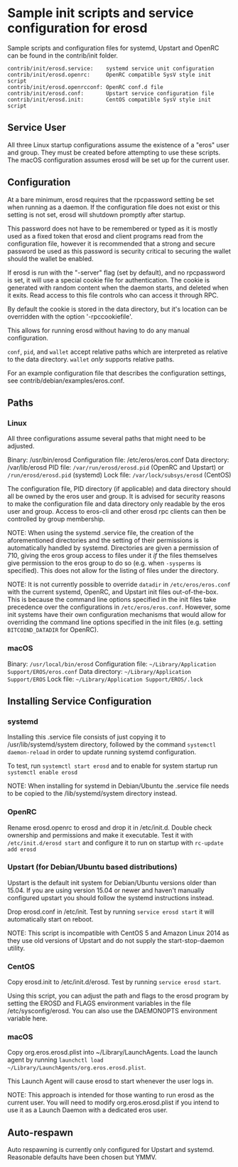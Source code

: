 Sample init scripts and service configuration for erosd
==========================================================

Sample scripts and configuration files for systemd, Upstart and OpenRC
can be found in the contrib/init folder.

    contrib/init/erosd.service:    systemd service unit configuration
    contrib/init/erosd.openrc:     OpenRC compatible SysV style init script
    contrib/init/erosd.openrcconf: OpenRC conf.d file
    contrib/init/erosd.conf:       Upstart service configuration file
    contrib/init/erosd.init:       CentOS compatible SysV style init script

Service User
---------------------------------

All three Linux startup configurations assume the existence of a "eros" user
and group.  They must be created before attempting to use these scripts.
The macOS configuration assumes erosd will be set up for the current user.

Configuration
---------------------------------

At a bare minimum, erosd requires that the rpcpassword setting be set
when running as a daemon.  If the configuration file does not exist or this
setting is not set, erosd will shutdown promptly after startup.

This password does not have to be remembered or typed as it is mostly used
as a fixed token that erosd and client programs read from the configuration
file, however it is recommended that a strong and secure password be used
as this password is security critical to securing the wallet should the
wallet be enabled.

If erosd is run with the "-server" flag (set by default), and no rpcpassword is set,
it will use a special cookie file for authentication. The cookie is generated with random
content when the daemon starts, and deleted when it exits. Read access to this file
controls who can access it through RPC.

By default the cookie is stored in the data directory, but it's location can be overridden
with the option '-rpccookiefile'.

This allows for running erosd without having to do any manual configuration.

`conf`, `pid`, and `wallet` accept relative paths which are interpreted as
relative to the data directory. `wallet` *only* supports relative paths.

For an example configuration file that describes the configuration settings,
see contrib/debian/examples/eros.conf.

Paths
---------------------------------

### Linux

All three configurations assume several paths that might need to be adjusted.

Binary:              /usr/bin/erosd
Configuration file:  /etc/eros/eros.conf
Data directory:      /var/lib/erosd
PID file:            `/var/run/erosd/erosd.pid` (OpenRC and Upstart) or `/run/erosd/erosd.pid` (systemd)
Lock file:           `/var/lock/subsys/erosd` (CentOS)

The configuration file, PID directory (if applicable) and data directory
should all be owned by the eros user and group.  It is advised for security
reasons to make the configuration file and data directory only readable by the
eros user and group.  Access to eros-cli and other erosd rpc clients
can then be controlled by group membership.

NOTE: When using the systemd .service file, the creation of the aforementioned
directories and the setting of their permissions is automatically handled by
systemd. Directories are given a permission of 710, giving the eros group
access to files under it _if_ the files themselves give permission to the
eros group to do so (e.g. when `-sysperms` is specified). This does not allow
for the listing of files under the directory.

NOTE: It is not currently possible to override `datadir` in
`/etc/eros/eros.conf` with the current systemd, OpenRC, and Upstart init
files out-of-the-box. This is because the command line options specified in the
init files take precedence over the configurations in
`/etc/eros/eros.conf`. However, some init systems have their own
configuration mechanisms that would allow for overriding the command line
options specified in the init files (e.g. setting `BITCOIND_DATADIR` for
OpenRC).

### macOS

Binary:              `/usr/local/bin/erosd`
Configuration file:  `~/Library/Application Support/EROS/eros.conf`
Data directory:      `~/Library/Application Support/EROS`
Lock file:           `~/Library/Application Support/EROS/.lock`

Installing Service Configuration
-----------------------------------

### systemd

Installing this .service file consists of just copying it to
/usr/lib/systemd/system directory, followed by the command
`systemctl daemon-reload` in order to update running systemd configuration.

To test, run `systemctl start erosd` and to enable for system startup run
`systemctl enable erosd`

NOTE: When installing for systemd in Debian/Ubuntu the .service file needs to be copied to the /lib/systemd/system directory instead.

### OpenRC

Rename erosd.openrc to erosd and drop it in /etc/init.d.  Double
check ownership and permissions and make it executable.  Test it with
`/etc/init.d/erosd start` and configure it to run on startup with
`rc-update add erosd`

### Upstart (for Debian/Ubuntu based distributions)

Upstart is the default init system for Debian/Ubuntu versions older than 15.04. If you are using version 15.04 or newer and haven't manually configured upstart you should follow the systemd instructions instead.

Drop erosd.conf in /etc/init.  Test by running `service erosd start`
it will automatically start on reboot.

NOTE: This script is incompatible with CentOS 5 and Amazon Linux 2014 as they
use old versions of Upstart and do not supply the start-stop-daemon utility.

### CentOS

Copy erosd.init to /etc/init.d/erosd. Test by running `service erosd start`.

Using this script, you can adjust the path and flags to the erosd program by
setting the EROSD and FLAGS environment variables in the file
/etc/sysconfig/erosd. You can also use the DAEMONOPTS environment variable here.

### macOS

Copy org.eros.erosd.plist into ~/Library/LaunchAgents. Load the launch agent by
running `launchctl load ~/Library/LaunchAgents/org.eros.erosd.plist`.

This Launch Agent will cause erosd to start whenever the user logs in.

NOTE: This approach is intended for those wanting to run erosd as the current user.
You will need to modify org.eros.erosd.plist if you intend to use it as a
Launch Daemon with a dedicated eros user.

Auto-respawn
-----------------------------------

Auto respawning is currently only configured for Upstart and systemd.
Reasonable defaults have been chosen but YMMV.
